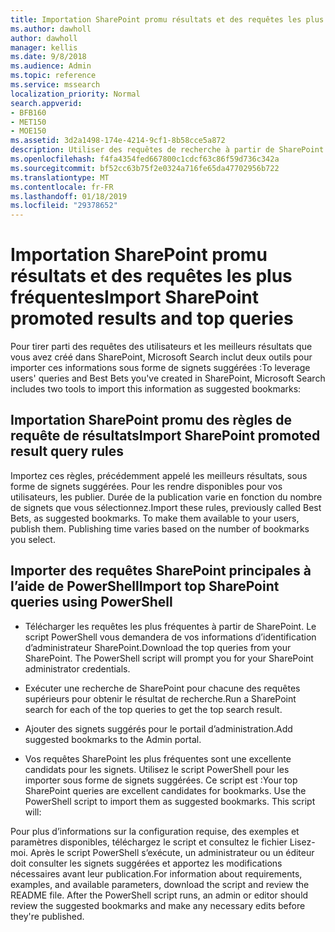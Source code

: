 ```yaml
---
title: Importation SharePoint promu résultats et des requêtes les plus fréquentes
ms.author: dawholl
author: dawholl
manager: kellis
ms.date: 9/8/2018
ms.audience: Admin
ms.topic: reference
ms.service: mssearch
localization_priority: Normal
search.appverid:
- BFB160
- MET150
- MOE150
ms.assetid: 3d2a1498-174e-4214-9cf1-8b58cce5a872
description: Utiliser des requêtes de recherche à partir de SharePoint pour créer des résultats de travail pour Microsoft Search
ms.openlocfilehash: f4fa4354fed667800c1cdcf63c86f59d736c342a
ms.sourcegitcommit: bf52cc63b75f2e0324a716fe65da47702956b722
ms.translationtype: MT
ms.contentlocale: fr-FR
ms.lasthandoff: 01/18/2019
ms.locfileid: "29378652"
---
```

# <a name="import-sharepoint-promoted-results-and-top-queries"></a><span data-ttu-id="c7bab-103">Importation SharePoint promu résultats et des requêtes les plus fréquentes</span><span class="sxs-lookup"><span data-stu-id="c7bab-103">Import SharePoint promoted results and top queries</span></span>

<span data-ttu-id="c7bab-104">Pour tirer parti des requêtes des utilisateurs et les meilleurs résultats que vous avez créé dans SharePoint, Microsoft Search inclut deux outils pour importer ces informations sous forme de signets suggérées :</span><span class="sxs-lookup"><span data-stu-id="c7bab-104">To leverage users' queries and Best Bets you've created in SharePoint, Microsoft Search includes two tools to import this information as suggested bookmarks:</span></span> 
  
## <a name="import-sharepoint-promoted-result-query-rules"></a><span data-ttu-id="c7bab-105">Importation SharePoint promu des règles de requête de résultats</span><span class="sxs-lookup"><span data-stu-id="c7bab-105">Import SharePoint promoted result query rules</span></span>

<span data-ttu-id="c7bab-p101">Importez ces règles, précédemment appelé les meilleurs résultats, sous forme de signets suggérées. Pour les rendre disponibles pour vos utilisateurs, les publier. Durée de la publication varie en fonction du nombre de signets que vous sélectionnez.</span><span class="sxs-lookup"><span data-stu-id="c7bab-p101">Import these rules, previously called Best Bets, as suggested bookmarks. To make them available to your users, publish them. Publishing time varies based on the number of bookmarks you select.</span></span>
  
## <a name="import-top-sharepoint-queries-using-powershell"></a><span data-ttu-id="c7bab-109">Importer des requêtes SharePoint principales à l’aide de PowerShell</span><span class="sxs-lookup"><span data-stu-id="c7bab-109">Import top SharePoint queries using PowerShell</span></span>

- <span data-ttu-id="c7bab-p102">Télécharger les requêtes les plus fréquentes à partir de SharePoint. Le script PowerShell vous demandera de vos informations d’identification d’administrateur SharePoint.</span><span class="sxs-lookup"><span data-stu-id="c7bab-p102">Download the top queries from your SharePoint. The PowerShell script will prompt you for your SharePoint administrator credentials.</span></span>
    
- <span data-ttu-id="c7bab-112">Exécuter une recherche de SharePoint pour chacune des requêtes supérieurs pour obtenir le résultat de recherche.</span><span class="sxs-lookup"><span data-stu-id="c7bab-112">Run a SharePoint search for each of the top queries to get the top search result.</span></span>
    
- <span data-ttu-id="c7bab-113">Ajouter des signets suggérés pour le portail d’administration.</span><span class="sxs-lookup"><span data-stu-id="c7bab-113">Add suggested bookmarks to the Admin portal.</span></span>
    
- <span data-ttu-id="c7bab-p103">Vos requêtes SharePoint les plus fréquentes sont une excellente candidats pour les signets. Utilisez le script PowerShell pour les importer sous forme de signets suggérées. Ce script est :</span><span class="sxs-lookup"><span data-stu-id="c7bab-p103">Your top SharePoint queries are excellent candidates for bookmarks. Use the PowerShell script to import them as suggested bookmarks. This script will:</span></span>
    
<span data-ttu-id="c7bab-p104">Pour plus d’informations sur la configuration requise, des exemples et paramètres disponibles, téléchargez le script et consultez le fichier Lisez-moi. Après le script PowerShell s’exécute, un administrateur ou un éditeur doit consulter les signets suggérées et apportez les modifications nécessaires avant leur publication.</span><span class="sxs-lookup"><span data-stu-id="c7bab-p104">For information about requirements, examples, and available parameters, download the script and review the README file. After the PowerShell script runs, an admin or editor should review the suggested bookmarks and make any necessary edits before they're published.</span></span>

  

